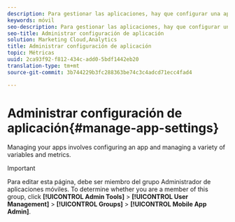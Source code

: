 ```yaml
---
description: Para gestionar las aplicaciones, hay que configurar una aplicación y definir diversas variables y métricas.
keywords: móvil
seo-description: Para gestionar las aplicaciones, hay que configurar una aplicación y definir diversas variables y métricas.
seo-title: Administrar configuración de aplicación
solution: Marketing Cloud,Analytics
title: Administrar configuración de aplicación
topic: Métricas
uuid: 2ca93f92-f812-434c-add0-5bdf1442eb20
translation-type: tm+mt
source-git-commit: 3b744229b3fc288363be74c3c4adcd71ecc4fad4

---
```



# Administrar configuración de aplicación{#manage-app-settings}

Managing your apps involves configuring an app and managing a variety of variables and metrics.

>[!IMPORTANT]
>
>Para editar esta página, debe ser miembro del grupo Administrador de aplicaciones móviles. To determine whether you are a member of this group, click **[!UICONTROL Admin Tools]** &gt; **[!UICONTROL User Management]** &gt; **[!UICONTROL Groups]** &gt; **[!UICONTROL Mobile App Admin]**.
